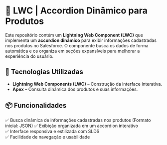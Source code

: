 # 📌 LWC | Accordion Dinâmico para Produtos

Este repositório contém um **Lightning Web Component (LWC)** que implementa um **accordion dinâmico** para exibir informações cadastradas nos produtos no Salesforce. O componente busca os dados de forma automática e os organiza em seções expansíveis para melhorar a experiência do usuário.

## 🚀 Tecnologias Utilizadas
- **Lightning Web Components (LWC)** – Construção da interface interativa.
- **Apex** – Consulta dinâmica dos produtos e suas informações.

## 📦 Funcionalidades
✅ Busca dinâmica de informações cadastradas nos produtos  (Formato inicial: JSON)
✅ Exibição organizada em um accordion interativo  
✅ Interface responsiva e estilizada com SLDS  
✅ Facilidade de navegação e usabilidade  
